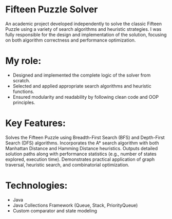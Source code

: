 # Fifteen Puzzle Solver

An academic project developed independently to solve the classic Fifteen Puzzle using a variety of search algorithms and heuristic strategies. I was fully responsible for the design and implementation of the solution, focusing on both algorithm correctness and performance optimization.

# My role:

- Designed and implemented the complete logic of the solver from scratch.
- Selected and applied appropriate search algorithms and heuristic functions.
- Ensured modularity and readability by following clean code and OOP principles.

# Key Features:

Solves the Fifteen Puzzle using Breadth-First Search (BFS) and Depth-First Search (DFS) algorithms.
Incorporates the A* search algorithm with both Manhattan Distance and Hamming Distance heuristics.
Outputs detailed solution paths along with performance statistics (e.g., number of states explored, execution time).
Demonstrates practical application of graph traversal, heuristic search, and combinatorial optimization.

# Technologies:

- Java
- Java Collections Framework (Queue, Stack, PriorityQueue)
- Custom comparator and state modeling
